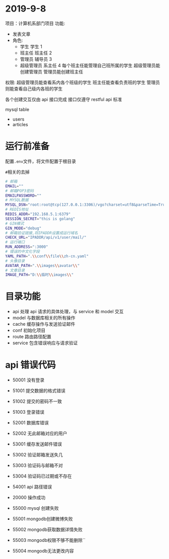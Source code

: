 # 2019-9-8
项目：计算机系部门项目
功能:
- 发表文章
- 角色:
    - 学生         学生   1 
    - 班主任       班主任  2
    - 管理员       辅导员  3
    - 超级管理员    系主任  4
每个班主任能管理自己班所属的学生
超级管理员能创建管理员
管理员能创建班主任

权限:
    超级管理员能查看系内各个班级的学生
    班主任能查看负责班的学生
    管理员则能查看自己级内各班的学生

各个创建交互仅由 api 接口完成
接口仅遵守 restful api 标准

mysql table
- users
- articles



# 运行前准备

配置`.env`文件，将文件配置于根目录

`#`相关的去掉

```bash
# 邮箱
EMAIL=""
# 邮箱POP3密码
EMAILPASSWORD=""
# MYSQL数据
MYSQL_DSN="root:root@tcp(127.0.0.1:3306)/vgo?charset=utf8&parseTime=True&loc=Local"
# REDIS地址
REDIS_ADDR="192.168.5.1:6379"
SESSION_SECRET="this is golang"
# GIN模式
GIN_MODE="debug"
# 邮箱验证链接,将IPADDR设置成运行域名
CHECK_URL="IPADDR/api/v1/user/mail/"
# 运行端口
RUN_ADDRESS=":3000"
# 错误的中文化字段
YAML_PATH=".\\conf\\file\\zh-cn.yaml"
# 头像目录
AVATAR_PATH=".\\images\\avatar\\"
# 文章目录
IMAGE_PATH="D:\\临时\\images\\"
```




# 目录功能
- api 处理 api 请求的具体处理，与 service 和 model 交互
- model 与数据库相关的所有操作
- cache 缓存操作与发送验证邮件
- conf 初始化项目
- route 路由路径配置
- service 包含错误响应与请求验证


# api 错误代码
- 50001 没有登录

- 51001 提交数据的格式错误
- 51002 提交的密码不一致
- 51003 登录错误

- 52001 数据库错误
- 52002 无此邮箱对应的用户

- 53001 缓存发送邮件错误
- 53002 验证邮箱发送失几
- 53003 验证码与邮箱不对
- 53004 验证码已过期或不存在

- 54001 api 路径错误

- 20000 操作成功

- 55000 mysql 创建失败
- 55001 mongodb创建微博失败
- 55002 mongodb获取数据详情失败
- 55003 mongodb权限不够不能删除``
- 55004 mongodb无法更改内容